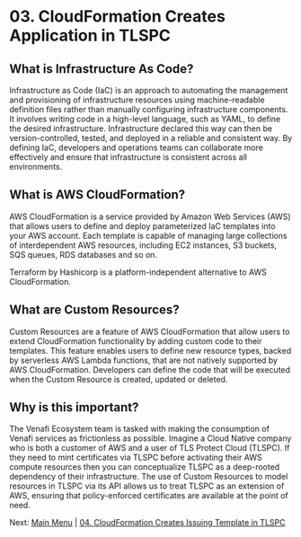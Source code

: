 # 03. CloudFormation Creates Application in TLSPC

## What is Infrastructure As Code?

Infrastructure as Code (IaC) is an approach to automating the management and provisioning of infrastructure resources using machine-readable definition files rather than manually configuring infrastructure components.
It involves writing code in a high-level language, such as YAML, to define the desired infrastructure.
Infrastructure declared this way can then be version-controlled, tested, and deployed in a reliable and consistent way.
By defining IaC, developers and operations teams can collaborate more effectively and ensure that infrastructure is consistent across all environments.

## What is AWS CloudFormation?

AWS CloudFormation is a service provided by Amazon Web Services (AWS) that allows users to define and deploy parameterized IaC templates into your AWS account.
Each template is capable of managing large collections of interdependent AWS resources, including EC2 instances, S3 buckets, SQS queues, RDS databases and so on.

Terraform by Hashicorp is a platform-independent alternative to AWS CloudFormation.

## What are Custom Resources?

Custom Resources are a feature of AWS CloudFormation that allow users to extend CloudFormation functionality by adding custom code to their templates.
This feature enables users to define new resource types, backed by serverless AWS Lambda functions, that are not natively supported by AWS CloudFormation.
Developers can define the code that will be executed when the Custom Resource is created, updated or deleted.

## Why is this important?

The Venafi Ecosystem team is tasked with making the consumption of Venafi services as frictionless as possible.
Imagine a Cloud Native company who is both a customer of AWS and a user of TLS Protect Cloud (TLSPC).
If they need to mint certificates via TLSPC before activating their AWS compute resources then you can conceptualize TLSPC as a deep-rooted dependency of their infrastructure.
The use of Custom Resources to model resources in TLSPC via its API allows us to treat TLSPC as an extension of AWS, ensuring that policy-enforced certificates are available at the point of need.

Next: [Main Menu](../README.md) | [04. CloudFormation Creates Issuing Template in TLSPC](../04-tlspc-create-issuing-template/README.md)

